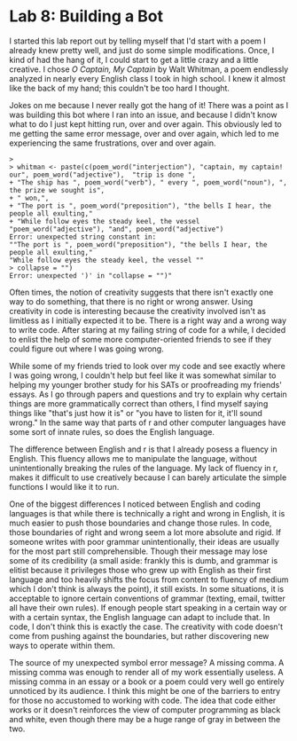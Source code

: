 # Lab 8: Building a Bot

I started this lab report out by telling myself that I'd start with a poem I already knew pretty well, and just do some simple modifications. Once, I kind of had the hang of it, I could start to get a little crazy and a little creative. I chose _O Captain, My Captain_ by Walt Whitman, a poem endlessly analyzed in nearly every English class I took in high school. I knew it almost like the back of my hand; this couldn't be too hard I thought.

Jokes on me because I never really got the hang of it! There was a point as I was building this bot where I ran into an issue, and because I didn't know what to do I just kept hitting run, over and over again. This obviously led to me getting the same error message, over and over again, which led to me experiencing the same frustrations, over and over again.  

```whitman <- "whitman"
> 
> whitman <- paste(c(poem_word("interjection"), "captain, my captain! our", poem_word("adjective"),  "trip is done ",
+ "The ship has ", poem_word("verb"), " every ", poem_word("noun"), ", the prize we sought is",
+ " won,", 
+ "The port is ", poem_word("preposition"), "the bells I hear, the people all exulting,"
+ "While follow eyes the steady keel, the vessel "poem_word("adjective"), "and", poem_word("adjective")
Error: unexpected string constant in:
""The port is ", poem_word("preposition"), "the bells I hear, the people all exulting,"
"While follow eyes the steady keel, the vessel ""
> collapse = "")
Error: unexpected ')' in "collapse = "")"

```

Often times, the notion of creativity suggests that there isn't exactly one way to do something, that there is no right or wrong answer. Using creativity in code is interesting because the creativity involved isn't as limitless as I initially expected it to be. There is a right way and a wrong way to write code. After staring at my failing string of code for a while, I decided to enlist the help of some more computer-oriented friends to see if they could figure out where I was going wrong. 

 While some of my friends tried to look over my code and see exactly where I was going wrong, I couldn't help but feel like it was somewhat similar to helping my younger brother study for his SATs or proofreading my friends' essays. As I go through papers and questions and try to explain why certain things are more grammatically correct than others, I find myself saying things like "that's just how it is" or "you have to listen for it, it'll sound wrong." In the same way that parts of r and other computer languages have some sort of innate rules, so does the English language. 
 
The difference between English and r is that I already posess a fluency in English. This fluency allows me to manipulate the language, without unintentionally breaking the rules of the language. My lack of fluency in r, makes it difficult to use creatively because I can barely articulate the simple functions I would like it to run. 

One of the biggest differences I noticed between English and coding languages is that while there is technically a right and wrong in English, it is much easier to push those boundaries and change those rules. In code, those boundaries of right and wrong seem a lot more absolute and rigid. If someone writes with poor grammar unintentionally, their ideas are usually for the most part still comprehensible. Though their message may lose some of its credibility (a small aside: frankly this is dumb, and grammar is elitist because it privileges those who grew up with English as their first language and too heavily shifts the focus from content to fluency of medium which I don't think is always the point), it still exists. In some situations, it is acceptable to ignore certain conventions of grammar (texting, email, twitter all have their own rules). If enough people start speaking in a certain way or with a certain syntax, the English language can adapt to include that. In code, I don't think this is exactly the case. The creativity with code doesn't come from pushing against the boundaries, but rather discovering new ways to operate within them. 

The source of my unexpected symbol error message? A missing comma. A missing comma was enough to render all of my work essentially useless. A missing comma in an essay or a book or a poem could very well go entirely unnoticed by its audience. I think this might be one of the barriers to entry for those no accustomed to working with code. The idea that code either works or it doesn't reinforces the view of computer programming as black and white, even though there may be a huge range of gray in between the two.
 
 